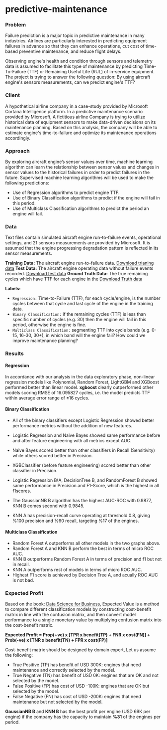 # predictive-maintenance

### Problem

Failure prediction is a major topic in predictive maintenance in many industries. Airlines are particularly interested in predicting equipment failures in advance so that they can enhance operations, cut cost of time-based preventive maintenance, and reduce flight delays.

Observing engine's health and condition through sensors and telemetry data is assumed to facilitate this type of maintenance by predicting Time-To-Failure (TTF) or Remaining Useful Life (RUL) of in-service equipment. The project is trying to answer the following question: 
By using aircraft engine's sensors measurements, can we predict engine's TTF? 


### Client 

A hypothetical airline company in a case-study provided by Microsoft Cortana Intelligence platform. In a predictive maintenance scenario provided by Microsoft, A fictitious airline Company is trying to utilize historical data of equipment sensors to make data-driven decisions on its maintenance planning. Based on this analysis, the company will be able to estimate engine's  time-to-failure and  optimize  its maintenance operations accordingly. 

### Approach 

By  exploring  aircraft  engine’s  sensor  values  over  time,  machine  learning  algorithm  can  learn  the relationship  between  sensor  values  and  changes  in  sensor  values  to  the  historical  failures  in  order  to predict failures in the future. Supervised machine learning algorithms will be used to make the following predictions: 
* Use of Regression algorithms to predict engine TTF. 
* Use of Binary Classification algorithms to predict if the engine will fail in this period.
* Use of Multiclass Classification algorithms to predict the period an engine will fail.


### Data
Text files contain simulated aircraft engine run-to-failure events, operational settings, and 21 sensors measurements are provided by Microsoft. It is assumed that the engine progressing degradation pattern is reflected in its sensor measurements.

**Training Data:** The aircraft engine run-to-failure data. [Download trianing data](https://azuremlsamples.azureml.net/templatedata/PM_train.txt) 
**Test Data:** The aircraft engine operating data without failure events recorded. [Download test data](https://azuremlsamples.azureml.net/templatedata/PM_test.txt)
**Ground Truth Data:** The true remaining cycles which have TTF for each engine in the [Download Truth data](https://azuremlsamples.azureml.net/templatedata/PM_truth.txt)

**Labels:**
* `Regression:` Time-to-Failure (TTF), for each cycle/engine, is the number cycles between that cycle and last cycle of the engine in the training data.
* `Binary Classification:` if the remaining cycles (TTF) is less than specific number of cycles (e.g. 30) then the engine will fail in this period, otherwise the engine is fine.
* `Multiclass Classification:` segmenting TTF into cycle bands (e.g. 0-15, 16-30, 30+), in which band will the engine fail? How could we improve maintenance planning?

### Results

#### Regression

In accordance with our analysis in the data exploratory phase, non-linear regression models like Polynomial, Random Forest, LightGBM and XGBoost performed better than linear model. **xgboost** clearly outperformed other models scoring RMSE of 16.095827 cycles, i.e. the model predicts TTF within average error range of ±16 cycles.

#### Binary Classification

* All of the binary classifiers except Logistic Regression showed better performance metrics without the addition of new features.  

* Logistic Regression and Naive Bayes showed same performance before and after feature engineering with all metrics except AUC. 
 
* Naive Bayes scored better than other classifiers in Recall (Sensitivity) while others scored better in Precision. 

* XGBClassifier (before feature engineering) scored better than other classifier in Precision.

* Logistic Regression B\A, DecisionTree B, and RandomForest B showed same performance in Precision and F1-Score, which is the highest in all f1scores.

* The GaussianNB B algorithm has the highest AUC-ROC with 0.9877,  KNN B comes second with 0.9845.

* KNN A has precision-recall curve operating at threshold 0.8, giving  %100 precision and %60 recall, targeting %17 of the engines.

#### Multiclass Classification

- Random Forest A outperforms all other models in the two graphs above.
- Random Forest A and KNN B perform the best in terms of micro ROC AUC.
- KNN B outperforms Random Forest A in terms of precision and f1 but not in recall.
- KNN A outperforms rest of models in terms of micro ROC AUC.
- Highest F1 score is achieved by Decision Tree A, and acually ROC AUC is not bad.

### Expected Profit

Based on the book: [Data Science for Business](https://www.amazon.com/Data-Science-Business-Data-Analytic-Thinking/dp/1449361323), Expected Value is a method to compare different classification models by constructing cost-benefit matrix in line with the confusion matrix, and then convert model performance to a single monetary value by multiplying confusion matrix into the cost-benefit matrix.  

**Expected Profit = Prop(+ve) x [TPR x benefit(TP) + FNR x cost(FN)] + Prob(-ve) x [TNR x benefit(TN) + FPR x cost(FP)]**

Cost-benefit matrix should be designed by domain expert, Let us assume the following:  

- True Positive (TP) has benefit of USD 300K:
engines that need maintenance and correctly selected by the model.  
- True Negative (TN) has benefit of USD 0K:
engines that are OK and not selected by the model.
- False Positive (FP) has cost of USD -100K:
engines that are OK but selected by the model.
- False Negative (FN) has cost of USD -200K:
engines that need maintenance but not selected by the model.


**GaussianNB B** and **KNN B** has the best profit per engine (USD 69K per engine) if the company has the capacity to maintain **%31** of the engines per period.
